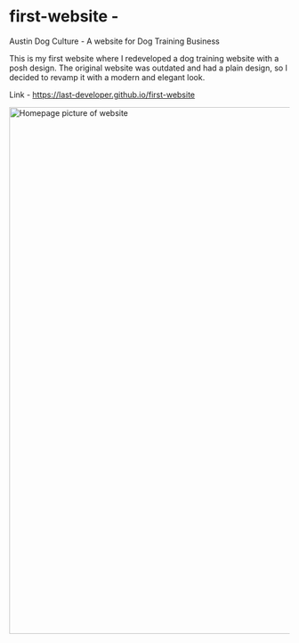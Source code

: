 # first-website -
Austin Dog Culture - A website for Dog Training Business

This is my first website where I redeveloped a dog training website with a posh design. 
The original website was outdated and had a plain design, so I decided to revamp it with a modern and elegant look.

Link - https://last-developer.github.io/first-website

<img width="945" alt="Homepage picture of website" src="https://github.com/mohit-lastdev/first-website/assets/128787057/9c2834f7-962c-4e36-af71-d39b942b60a3">
